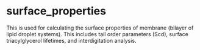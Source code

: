 # surface_properties
This is used for calculating the surface properties of membrane (bilayer of lipid droplet systems). This includes tail order parameters (Scd), surface triacylglycerol lifetimes, and interdigitation analysis.
